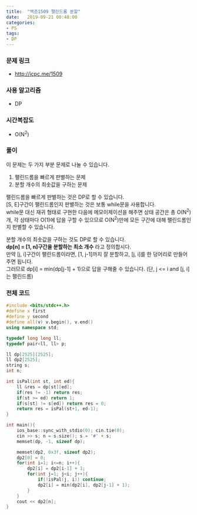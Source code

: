 ```yaml
---
title:  "백준1509 팰린드롬 분할"
date:   2019-09-21 00:48:00
categories:
- PS
tags:
- DP
---
```


### 문제 링크
* http://icpc.me/1509

### 사용 알고리즘
* DP

### 시간복잡도
* O(N<sup>2</sup>)

### 풀이
이 문제는 두 가지 부분 문제로 나눌 수 있습니다.
1. 팰린드롬을 빠르게 판별하는 문제
2. 분할 개수의 최솟값을 구하는 문제

팰린드롬을 빠르게 판별하는 것은 DP로 할 수 있습니다.<br>
[S, E]구간이 팰린드롬인지 판별하는 것은 보통 while문을 사용합니다.<br>
while문 대신 재귀 형태로 구현한 다음에 메모이제이션을 해주면 상태 공간은 총 O(N<sup>2</sup>)개, 각 상태마다 O(1)에 답을 구할 수 있으므로 O(N<sup>2</sup>)만에 모든 구간에 대해 팰린드롬인지 판별할 수 있습니다.

분할 개수의 최솟값을 구하는 것도 DP로 할 수 있습니다.<br>
**dp[n] = [1, n]구간을 분할하는 최소 개수** 라고 정의합시다.<br>
만약 [j, i]구간이 팰린드롬이라면, [1, j-1]까지 잘 분할하고, [j, i]를 한 덩어리로 만들어주면 됩니다.<br>
그러므로 dp[i] = min(dp[j-1] + 1)으로 답을 구해줄 수 있습니다. (단, j <= i and [j, i]는 팰린드롬)

### 전체 코드
```cpp
#include <bits/stdc++.h>
#define x first
#define y second
#define all(v) v.begin(), v.end()
using namespace std;

typedef long long ll;
typedef pair<ll, ll> p;

ll dp[2525][2525];
ll dp2[2525];
string s;
int n;

int isPal(int st, int ed){
	ll &res = dp[st][ed];
	if(res != -1) return res;
	if(st >= ed) return 1;
	if(s[st] != s[ed]) return res = 0;
	return res = isPal(st+1, ed-1);
}

int main(){
	ios_base::sync_with_stdio(0); cin.tie(0);
	cin >> s; n = s.size(); s = '#' + s;
	memset(dp, -1, sizeof dp);

	memset(dp2, 0x3f, sizeof dp2);
	dp2[0] = 0;
	for(int i=1; i<=n; i++){
		dp2[i] = dp2[i-1] + 1;
		for(int j=1; j<i; j++){
			if(!isPal(j, i)) continue;
			dp2[i] = min(dp2[i], dp2[j-1] + 1);
		}
	}
	cout << dp2[n];
}
```
